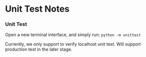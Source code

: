 # Unit Test Notes

### Unit Test

Open a new terminal interface, and simply run:
`python -m unittest`

Currently, we only support to verify localhost unit test. Will support production test in the later stage.
